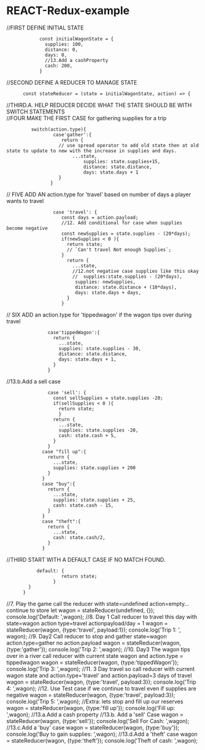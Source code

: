 # REACT-Redux-example

//FIRST DEFINE INITIAL STATE
     
                const initialWagonState = {
                  supplies: 100,
                  distance: 0,
                  days: 0,
                  //13.Add a cashProperty
                  cash: 200,
                }

//SECOND DEFINE A REDUCER TO MANAGE STATE

          const stateReducer = (state = initialWagonState, action) => {
               
//THIRD.A. HELP REDUCER DECIDE WHAT THE STATE SHOULD BE WITH SWITCH STATEMENTS </BR>
//FOUR MAKE THE FIRST CASE for gathering supplies for a trip</BR>

           	 switch(action.type){
                  	 case'gather':{
                     	return {
        	           // use spread operator to add old state then at old state to update to new with the increase in supplies and days.
                       		...state,
                         	 	supplies: state.supplies+15,
                          		distance: state.distance,
                          		days: state.days + 1
           		       }
       	            }
// FIVE ADD AN action.type for 'travel' based on number of days a player wants to travel

                     case 'travel': {
                        const days = action.payload;
                        //12. Add conditional for case when supplies become negative
                        const newSupplies = state.supplies - (20*days);
                        if(newSupplies < 0 ){
                          return state;
                          // `Can't travel Not enough Supplies`;
                        } 
                          return {
                            ...state,
                            //12.not negative case supplies like this okay
                            //  supplies:state.supplies - (20*days),
                             supplies: newSupplies,
                             distance: state.distance + (10*days),
                             days: state.days + days,
                          }
                        }
// SIX ADD an action.type for 'tippedwagon' if the wagon tips over during travel

                   case'tippedWagon':{
                     return {
                       ...state,
                       supplies: state.supplies - 30,
                       distance: state.distance,
                       days: state.days + 1,
                     }
                   }
//13.b.Add a sell case

                   case 'sell': {
                     const sellSupplies = state.supplies -20;
                     if(sellSupplies < 0 ){ 
                       return state;
                       }
                     return {
                       ...state,
                       supplies: state.supplies -20,
                       cash: state.cash + 5,
                     }
                   }
                 case "fill up":{
                   return {
                     ...state,
                     supplies: state.supplies + 200
                   }
                 }
                 case "buy":{
                   return {
                     ...state,
                     supplies: state.supplies + 25,
                     cash: state.cash - 15,
                   }
                 }
                 case "theft":{
                   return {
                     ...state,
                     cash: state.cash/2,
                   }
                 }
//THIRD START WITH A DEFAULT CASE IF NO MATCH FOUND.

               default: {
                     	return state;
                  	 }
            }
          }

//7. Play the game call the reducer with state=undefined action=empty... continue to store 				let wagon = stateReducer(undefined, {});                                               	               console.log('Default: ',wagon);
//8. Day 1 Call reducer to travel this day with state=wagon action type=travel actionpayload/day = 1    			wagon = stateReducer(wagon, {type:'travel', payload:1});             		               console.log('Trip 1: ', wagon);
//9. Day2 Call reducer to stop and gather state=wagon action.type=gather no action.payload      				wagon = stateReducer(wagon, {type:'gather'});          	                                            console.log('Trip 2: ',wagon);
//10. Day3 The wagon tips over in a river call reducer with current state wagon and action.type = tippedwagon		 wagon = stateReducer(wagon, {type:'tippedWagon'});				 console.log('Trip 3: ',wagon);
//11. 3 Day travel so call reducer with current wagon state and action.type='travel' and action.payload=3 days of travel 	wagon = stateReducer(wagon, {type:'travel', payload:3});			console.log('Trip 4: ',wagon);
//12. Use Test case if we continue to travel even if supplies are negative 							wagon = stateReducer(wagon, {type:'travel', payload:3});			console.log('Trip 5: ',wagon);
//Extra: lets stop and fill up our reserves 										wagon = stateReducer(wagon, {type:'fill up'});					console.log('Fill up: ',wagon);
//13.a.Add a cash property
//13.b. Add a 'sell' Case		 wagon = stateReducer(wagon, {type:'sell'});							console.log('Sell For Cash: ',wagon);
//13.c.Add a 'buy' case  		wagon = stateReducer(wagon, {type:'buy'});							console.log('Buy to gain supplies: ',wagon);
//13.d.Add a 'theft' case		wagon = stateReducer(wagon, {type:'theft'});							console.log('Theft of cash: ',wagon);


